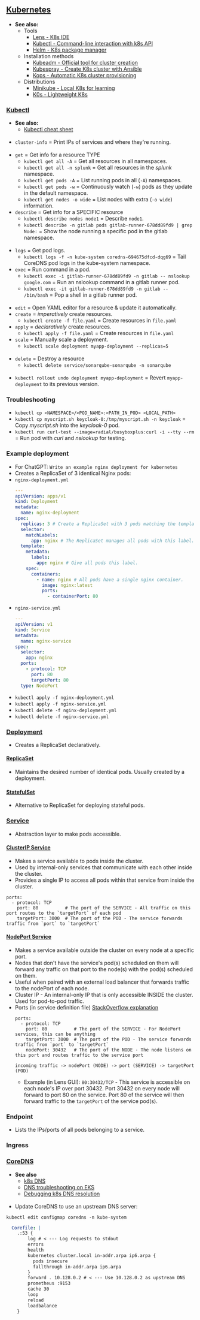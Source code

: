 ## [Kubernetes](https://kubernetes.io/docs/home/)

- **See also:**
  - Tools
    - [Lens - K8s IDE](https://k8slens.dev/)
    - [Kubectl - Command-line interaction with k8s API](https://kubernetes.io/docs/reference/kubectl/overview/)
    - [Helm - K8s package manager](https://helm.sh/docs/)
  - Installation methods
    - [Kubeadm - Official tool for cluster creation](https://kubernetes.io/docs/reference/setup-tools/kubeadm/)
    - [Kubespray - Create K8s cluster with Ansible](https://github.com/kubernetes-sigs/kubespray)
    - [Kops - Automatic K8s cluster provisioning](https://kops.sigs.k8s.io/)
  - Distributions
    - [Minikube - Local K8s for learning](https://minikube.sigs.k8s.io/docs/start/)
    - [K0s - Lightweight K8s](https://github.com/k0sproject/k0s)


### [Kubectl](https://kubernetes.io/docs/reference/kubectl/overview/)

- **See also:**
  - [Kubectl cheat sheet](https://kubernetes.io/docs/reference/kubectl/cheatsheet/)
<br><br>
- `cluster-info` = Print IPs of services and where they're running.
<br><br>
- `get` = Get info for a resource TYPE
  - `kubectl get all -A` = Get all resources in all namespaces.
  - `kubectl get all -n splunk` = Get all resources in the *splunk* namespace.
  - `kubectl get pods -A` = List running pods in all (`-A`) namespaces.
  - `kubectl get pods -w` = Continuously watch (`-w`) pods as they update in the default namespace.
  - `kubectl get nodes -o wide` = List nodes with extra (`-o wide`) information.
- `describe` = Get info for a SPECIFIC resource
  - `kubectl describe nodes node1` = Describe `node1`.
  - `kubectl describe -n gitlab pods gitlab-runner-678dd89fd9 | grep Node:` = Show the node running a specific pod in the gitlab namespace.
<br><br>
- `logs` = Get pod logs.
  - `kubectl logs -f -n kube-system coredns-694675dfcd-dqg69` = Tail CoreDNS pod logs in the kube-system namespace.
- `exec` = Run command in a pod.
  - `kubectl exec -i gitlab-runner-678dd89fd9 -n gitlab -- nslookup google.com` = Run an nslookup command in a gitlab runner pod.
  - `kubectl exec -it gitlab-runner-678dd89fd9 -n gitlab -- /bin/bash` = Pop a shell in a gitlab runner pod.
<br><br>
- `edit` = Open YAML editor for a resource & update it automatically.
- `create` = *imperatively* create resources.
  - `kubectl create -f file.yaml` = Create resources in `file.yaml`
- `apply` = *declaratively* create resources.
  - `kubectl apply -f file.yaml` =  Create resources in `file.yaml`
- `scale` = Manually scale a deployment.
  - `kubectl scale deployment myapp-deployment --replicas=5`
<br><br>
- `delete` = Destroy a resource
  - `kubectl delete service/sonarqube-sonarqube -n sonarqube`
<br><br>
- `kubectl rollout undo deployment myapp-deployment` = Revert `myapp-deployment` to its previous version.

### Troubleshooting

- `kubectl cp <NAMESPACE>/<POD_NAME>:<PATH_IN_POD> <LOCAL_PATH>`
- `kubectl cp myscript.sh keycloak-0:/tmp/myscript.sh -n keycloak` = Copy *myscript.sh* into the *keycloak-0* pod.
- `kubectl run curl-test --image=radial/busyboxplus:curl -i --tty --rm` = Run pod with *curl* and *nslookup* for testing.

### Example deployment

- For ChatGPT: `Write an example nginx deployment for kubernetes`
- Creates a ReplicaSet of 3 identical Nginx pods:
- `nginx-deployment.yml`
  ```yaml
  ---
  apiVersion: apps/v1
  kind: Deployment
  metadata:
    name: nginx-deployment
  spec:
    replicas: 3 # Create a ReplicaSet with 3 pods matching the template.
    selector:
      matchLabels:
        app: nginx # The ReplicaSet manages all pods with this label.
    template:
      metadata:
        labels:
          app: nginx # Give all pods this label.
      spec:
        containers:
          - name: nginx # All pods have a single nginx container.
            image: nginx:latest
            ports:
              - containerPort: 80
  
  ```
- `nginx-service.yml`
  ```yaml
  ---
  apiVersion: v1
  kind: Service
  metadata:
    name: nginx-service
  spec:
    selector:
      app: nginx
    ports:
      - protocol: TCP
        port: 80
        targetPort: 80
    type: NodePort
  ```
- `kubectl apply -f nginx-deployment.yml`
- `kubectl apply -f nginx-service.yml`
- `kubectl delete -f nginx-deployment.yml`
- `kubectl delete -f nginx-service.yml`

### [Deployment](https://kubernetes.io/docs/concepts/workloads/controllers/deployment/)
- Creates a ReplicaSet declaratively.

#### [ReplicaSet](https://kubernetes.io/docs/concepts/workloads/controllers/replicaset/)
- Maintains the desired number of identical pods. Usually created by a deployment.

#### [StatefulSet](https://kubernetes.io/docs/concepts/workloads/controllers/statefulset/)
- Alternative to ReplicaSet for deploying stateful pods.

### [Service](https://kubernetes.io/docs/concepts/services-networking/service/)
  - Abstraction layer to make pods accessible.

#### [ClusterIP Service](https://kubernetes.io/docs/concepts/services-networking/service/#type-clusterip)
  - Makes a service available to pods inside the cluster.
  - Used by internal-only services that communicate with each other inside the cluster.
  - Provides a single IP to access all pods within that service from inside the cluster.
  ```
  ports:
    - protocol: TCP
      port: 80          # The port of the SERVICE - All traffic on this port routes to the `targetPort` of each pod
      targetPort: 3000  # The port of the POD - The service forwards traffic from `port` to `targetPort`
  ```

#### [NodePort Service](https://kubernetes.io/docs/concepts/services-networking/service/#type-nodeport)
  - Makes a service available outside the cluster on every node at a specific port.
  - Nodes that don't have the service's pod(s) scheduled on them will forward any traffic on that port to the node(s) with the pod(s) scheduled on them.
  - Useful when paired with an external load balancer that forwards traffic to the nodePort of each node.
  - Cluster IP - An internal-only IP that is only accessible INSIDE the cluster. Used for pod-to-pod traffic.
  - Ports (in service definition file) [StackOverflow explanation](https://stackoverflow.com/questions/49981601/difference-between-targetport-and-port-in-kubernetes-service-definition)
    ```
    ports:
      - protocol: TCP
        port: 80          # The port of the SERVICE - For NodePort services, this can be anything
        targetPort: 3000  # The port of the POD - The service forwards traffic from `port` to `targetPort`
        nodePort: 30432   # The port of the NODE - The node listens on this port and routes traffic to the service port
    ```
    ```
    incoming traffic -> nodePort (NODE) -> port (SERVICE) -> targetPort (POD)
    ```
    - Example (in Lens GUI): `80:30432/TCP` - This service is accessible on each node's IP over port 30432. Port 30432 on every node will forward to port 80 on the service. Port 80 of the service will then forward traffic to the `targetPort` of the service pod(s).

### Endpoint
  - Lists the IPs/ports of all pods belonging to a service.

### Ingress

### [CoreDNS](https://coredns.io/plugins/)

- **See also**
  - [k8s DNS](https://kubernetes.io/docs/concepts/services-networking/dns-pod-service/)
  - [DNS troubleshooting on EKS](https://aws.amazon.com/premiumsupport/knowledge-center/eks-dns-failure/)
  - [Debugging k8s DNS resolution](https://kubernetes.io/docs/tasks/administer-cluster/dns-debugging-resolution/)
<br><br>
- Update CoreDNS to use an upstream DNS server:
```
kubectl edit configmap coredns -n kube-system
```
```yaml
  Corefile: |
    .:53 {
        log # < --- Log requests to stdout
        errors
        health
        kubernetes cluster.local in-addr.arpa ip6.arpa {
          pods insecure
          fallthrough in-addr.arpa ip6.arpa
        }
        forward . 10.128.0.2 # < --- Use 10.128.0.2 as upstream DNS
        prometheus :9153
        cache 30
        loop
        reload
        loadbalance
    }
```
